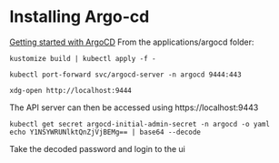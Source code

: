 # Installing Argo-cd 
[Getting started with ArgoCD](https://argo-cd.readthedocs.io/en/stable/getting_started/)
From the applications/argocd folder:
```
kustomize build | kubectl apply -f -

kubectl port-forward svc/argocd-server -n argocd 9444:443

xdg-open http://localhost:9444
```

The API server can then be accessed using https://localhost:9443

```
kubectl get secret argocd-initial-admin-secret -n argocd -o yaml
echo Y1NSYWRUNlktQnZjVjBEMg== | base64 --decode
```
Take the decoded password and login to the ui
